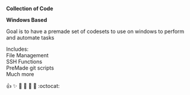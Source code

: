 **Collection of Code**    
  
  **Windows Based**

Goal is to have a premade set of codesets to use on windows to perform and automate tasks

Includes:  
File Management  
SSH Functions  
PreMade git scripts  
Much more


:+1: :sparkles: :camel: :tada: 
:rocket: :metal: :octocat: 